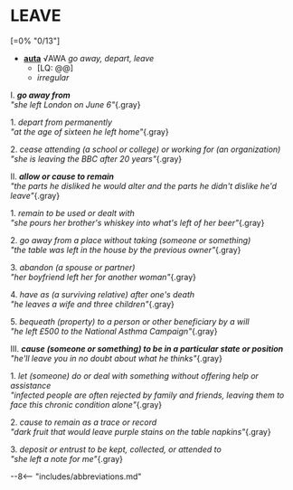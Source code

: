 # LEAVE

[=0% "0/13"]

+ [**auta**](https://eldamo.org/content/words/word-3752445525.html) √AWA *go away, depart, leave*
	+ [LQ: @@]
	+ *irregular*

I. ***go away from***<br>
*"she left London on June 6"*{.gray}

1\. *depart from permanently*<br>
*"at the age of sixteen he left home"*{.gray}

2\. *cease attending (a school or college) or working for (an organization)*<br>
*"she is leaving the BBC after 20 years"*{.gray}

II. ***allow or cause to remain***<br>
*"the parts he disliked he would alter and the parts he didn't dislike he'd leave"*{.gray}

1\. *remain to be used or dealt with*<br>
*"she pours her brother's whiskey into what's left of her beer"*{.gray}

2\. *go away from a place without taking (someone or something)*<br>
*"the table was left in the house by the previous owner"*{.gray}

3\. *abandon (a spouse or partner)*<br>
*"her boyfriend left her for another woman"*{.gray}

4\. *have as (a surviving relative) after one's death*<br>
*"he leaves a wife and three children"*{.gray}

5\. *bequeath (property) to a person or other beneficiary by a will*<br>
*"he left £500 to the National Asthma Campaign"*{.gray}

III. ***cause (someone or something) to be in a particular state or position***<br>
*"he'll leave you in no doubt about what he thinks"*{.gray}

1\. *let (someone) do or deal with something without offering help or assistance*<br>
*"infected people are often rejected by family and friends, leaving them to face this chronic condition alone"*{.gray}

2\. *cause to remain as a trace or record*<br>
*"dark fruit that would leave purple stains on the table napkins"*{.gray}

3\. *deposit or entrust to be kept, collected, or attended to*<br>
*"she left a note for me"*{.gray}

--8<-- "includes/abbreviations.md"